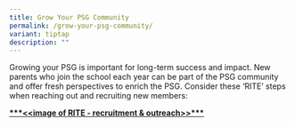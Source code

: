```yaml
---
title: Grow Your PSG Community
permalink: /grow-your-psg-community/
variant: tiptap
description: ""
---
```

<p>Growing your PSG is important for long-term success and impact. New parents
who join the school each year can be part of the PSG community and offer
fresh perspectives to enrich the PSG. Consider these ‘RITE’ steps when
reaching out and recruiting new members:</p>
<p><strong><u>***&lt;&lt;image of RITE - recruitment &amp; outreach&gt;&gt;***</u></strong>
</p>
<h3></h3>
<p></p>
<p></p>
<p></p>
<p></p>